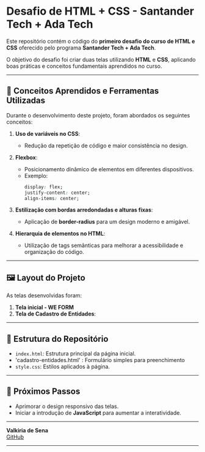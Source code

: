 # Desafio de HTML + CSS - Santander Tech + Ada Tech  

Este repositório contém o código do **primeiro desafio do curso de HTML e CSS** oferecido pelo programa **Santander Tech + Ada Tech**.  

O objetivo do desafio foi criar duas telas utilizando **HTML** e **CSS**, aplicando boas práticas e conceitos fundamentais aprendidos no curso.

---


## 🚀 Conceitos Aprendidos e Ferramentas Utilizadas  
Durante o desenvolvimento deste projeto, foram abordados os seguintes conceitos:  
1. **Uso de variáveis no CSS**:  
   - Redução da repetição de código e maior consistência no design.  

2. **Flexbox**:  
   - Posicionamento dinâmico de elementos em diferentes dispositivos.  
   - Exemplo:
     ```css
     display: flex;
     justify-content: center;
     align-items: center;
     ```  

3. **Estilização com bordas arredondadas e alturas fixas**:  
   - Aplicação de **border-radius** para um design moderno e amigável.  

4. **Hierarquia de elementos no HTML**:  
   - Utilização de tags semânticas para melhorar a acessibilidade e organização do código.  

---

## 🖼️ Layout do Projeto  
As telas desenvolvidas foram:  
1. **Tela inicial - WE FORM** 
2. **Tela de Cadastro de Entidades**:  
---

## 📂 Estrutura do Repositório  
- `index.html`: Estrutura principal da página inicial.
- 'cadastro-entidades.html' : Formulário simples para preenchimento
- `style.css`: Estilos aplicados à página.

---


## 📌 Próximos Passos  
- Aprimorar o design responsivo das telas.  
- Iniciar a introdução de **JavaScript** para aumentar a interatividade.  

---

**Valkiria de Sena**  
[GitHub](https://github.com/senabytes)  

---

  
